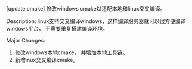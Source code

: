 [update:cmake] 修改windows cmake以适配本地和linux交叉编译。

Description:
linux支持交叉编译windows，这样编译服务器就可以很方便编译
windows平台， 不需要重复搭建编译环境。

Major Changes:
1. 修改windows本地cmake， 并增加本地工具链。
1. 新增inux交叉编译cmake。